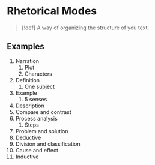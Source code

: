 # Rhetorical Modes

> [!def]
> A way of organizing the structure of you text.

## Examples
1. Narration
	1. Plot
	2. Characters
2. Definition
	1. One subject
3. Example
	1. 5 senses
4. Description
5. Compare and contrast
6. Process analysis
	1. Steps
7. Problem and solution
8. Deductive
9. Division and classification
10. Cause and effect
11. Inductive